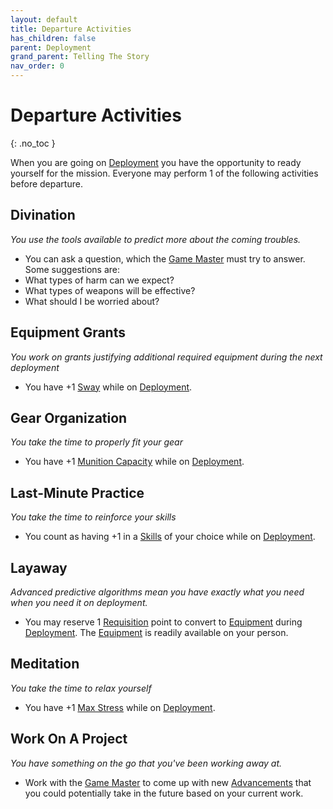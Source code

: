 ```yaml
---
layout: default
title: Departure Activities
has_children: false
parent: Deployment
grand_parent: Telling The Story
nav_order: 0
---
```

# Departure Activities
{: .no_toc }

When you are going on [Deployment](Game/Deployment) you have the opportunity to ready yourself for the mission. Everyone may perform 1 of the following activities before departure.


## Divination
*You use the tools available to predict more about the coming troubles.*
* You can ask a question, which the [Game Master](Game/Core/Terminology#Game%20Master) must try to answer. Some suggestions are:
* What types of harm can we expect?
* What types of weapons will be effective?
* What should I be worried about?

## Equipment Grants
*You work on grants justifying additional required equipment during the next deployment*
* You have +1 [Sway](Game/Additional-Attributes#Sway) while on [Deployment](Game/Deployment).

## Gear Organization
*You take the time to properly fit your gear*
* You have +1 [Munition Capacity](Game/Additional-Attributes#Munition%20Capacity) while on [Deployment](Game/Deployment).

## Last-Minute Practice
*You take the time to reinforce your skills*
* You count as having +1 in a [Skills](Game/Core/Skills) of your choice while on [Deployment](Game/Deployment).

## Layaway
*Advanced predictive algorithms mean you have exactly what you need when you need it on deployment.*

* You may reserve 1 [Requisition](Game/Deployment#Requisition) point to convert to [Equipment](Game/Core/Equipment) during [Deployment](Game/Deployment). The [Equipment](Game/Core/Equipment) is readily available on your person.

## Meditation
*You take the time to relax yourself*
* You have +1 [Max Stress](Game/Additional-Attributes#Stress) while on [Deployment](Game/Deployment).

## Work On A Project
*You have something on the go that you've been working away at.*
* Work with the [Game Master](Game/Core/Terminology#Game%20Master) to come up with new [Advancements](Game/Progress#Advancements) that you could potentially take in the future based on your current work.